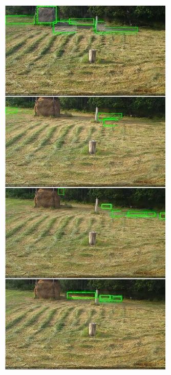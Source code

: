 ![20200730-181454-182456](in2/20200730/20200730-181454-182456_0_.jpg)
![20200730-182502-183504](in2/20200730/20200730-182502-183504_0_.jpg)
![20200730-183510-184511](in2/20200730/20200730-183510-184511_0_.jpg)
![20200730-184518-185519](in2/20200730/20200730-184518-185519_0_.jpg)

